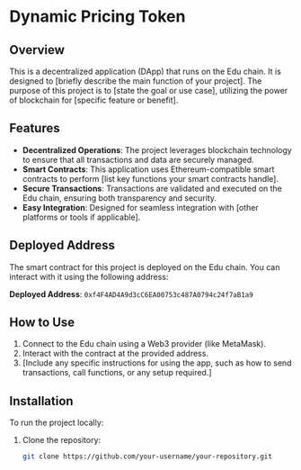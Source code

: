 # Dynamic Pricing Token

## Overview
This is a decentralized application (DApp) that runs on the Edu chain. It is designed to [briefly describe the main function of your project]. The purpose of this project is to [state the goal or use case], utilizing the power of blockchain for [specific feature or benefit].

## Features
- **Decentralized Operations**: The project leverages blockchain technology to ensure that all transactions and data are securely managed.
- **Smart Contracts**: This application uses Ethereum-compatible smart contracts to perform [list key functions your smart contracts handle].
- **Secure Transactions**: Transactions are validated and executed on the Edu chain, ensuring both transparency and security.
- **Easy Integration**: Designed for seamless integration with [other platforms or tools if applicable].

## Deployed Address
The smart contract for this project is deployed on the Edu chain. You can interact with it using the following address:

**Deployed Address**: `0xf4F4AD4A9d3cC6EA00753c487A0794c24f7aB1a9`

## How to Use

1. Connect to the Edu chain using a Web3 provider (like MetaMask).
2. Interact with the contract at the provided address.
3. [Include any specific instructions for using the app, such as how to send transactions, call functions, or any setup required.]

## Installation

To run the project locally:

1. Clone the repository:
   ```bash
   git clone https://github.com/your-username/your-repository.git
